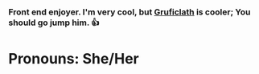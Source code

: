 ### Front end enjoyer. I'm very cool, but [Gruficlath](https://github.com/GlitchyCrafting) is cooler; You should go jump him. 👍

# Pronouns: She/Her

